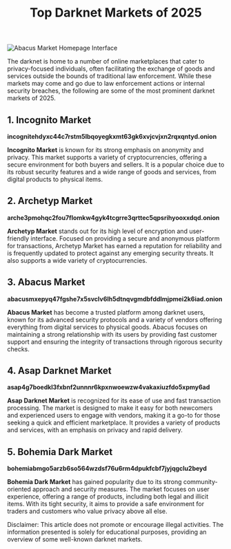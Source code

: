 <body>
    <header>
        <h1>Top Darknet Markets of 2025</h1>
    </header>
    <img src="https://github.com/Abacus-cc/Abacus-Market/blob/main/abacusurl.jpg" alt="Abacus Market Homepage Interface" style="max-width:100%; height:auto;">
    <section>
        <p>The darknet is home to a number of online marketplaces that cater to privacy-focused individuals, often facilitating the exchange of goods and services outside the bounds of traditional law enforcement. While these markets may come and go due to law enforcement actions or internal security breaches, the following are some of the most prominent darknet markets of 2025.</p>
        <h2>1. Incognito Market</h2>
      <b>incognitehdyxc44c7rstm5lbqoyegkxmt63gk6xvjcvjxn2rqxqntyd.onion</b>
        <p><strong>Incognito Market</strong> is known for its strong emphasis on anonymity and privacy. This market supports a variety of cryptocurrencies, offering a secure environment for both buyers and sellers. It is a popular choice due to its robust security features and a wide range of goods and services, from digital products to physical items.</p>
        <h2>2. Archetyp Market</h2>
      <b>arche3pmohqc2fou7flomkw4gyk4tcgrre3qrttec5qpsrihyooxxdqd.onion</b>
        <p><strong>Archetyp Market</strong> stands out for its high level of encryption and user-friendly interface. Focused on providing a secure and anonymous platform for transactions, Archetyp Market has earned a reputation for reliability and is frequently updated to protect against any emerging security threats. It also supports a wide variety of cryptocurrencies.</p>
        <h2>3. Abacus Market</h2>
      <b>abacusmxepyq47fgshe7x5svclv6lh5dtnqvgmdbfddlmjpmei2k6iad.onion</b>
        <p><strong>Abacus Market</strong> has become a trusted platform among darknet users, known for its advanced security protocols and a variety of vendors offering everything from digital services to physical goods. Abacus focuses on maintaining a strong relationship with its users by providing fast customer support and ensuring the integrity of transactions through rigorous security checks.</p>
        <h2>4. Asap Darknet Market</h2>
      <b>asap4g7boedkl3fxbnf2unnnr6kpxnwoewzw4vakaxiuzfdo5xpmy6ad</b>
        <p><strong>Asap Darknet Market</strong> is recognized for its ease of use and fast transaction processing. The market is designed to make it easy for both newcomers and experienced users to engage with vendors, making it a go-to for those seeking a quick and efficient marketplace. It provides a variety of products and services, with an emphasis on privacy and rapid delivery.</p>
        <h2>5. Bohemia Dark Market</h2>
      <b>bohemiabmgo5arzb6so564wzdsf76u6rm4dpukfcbf7jyjqgclu2beyd</b>
        <p><strong>Bohemia Dark Market</strong> has gained popularity due to its strong community-oriented approach and security measures. The market focuses on user experience, offering a range of products, including both legal and illicit items. With its tight security, it aims to provide a safe environment for traders and customers who value privacy above all else.</p>
    </section>
    <footer>
        <p>Disclaimer: This article does not promote or encourage illegal activities. The information presented is solely for educational purposes, providing an overview of some well-known darknet markets.</p>
    </footer>

</body>
